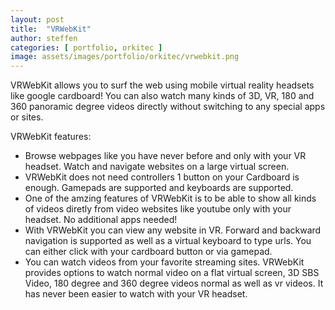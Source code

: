 ```yaml
---
layout: post
title:  "VRWebKit"
author: steffen
categories: [ portfolio, orkitec ]
image: assets/images/portfolio/orkitec/vrwebkit.png
---
```

VRWebKit allows you to surf the web using mobile virtual reality headsets like google cardboard! You can also watch many kinds of 3D, VR, 180 and 360 panoramic degree videos directly without switching to any special apps or sites.

VRWebKit features:

 - Browse webpages like you have never before and only with your VR headset. Watch and navigate websites on a large virtual screen. 
 - VRWebKit does not need controllers 1 button on your Cardboard is enough. Gamepads are supported and keyboards are supported.
 - One of the amzing features of VRWebKit is to be able to show all kinds of videos diretly from video websites like youtube only with your headset. No additional apps needed!
 - With VRWebKit you can view any website in VR. Forward and backward navigation is supported as well as a virtual keyboard to type urls. You can either click with your cardboard button or via gamepad. 
 - You can watch videos from your favorite streaming sites. VRWebKit provides options to watch normal video on a flat virtual screen, 3D SBS Video, 180 degree and 360 degree videos normal as well as vr videos. It has never been easier to watch with your VR headset.
